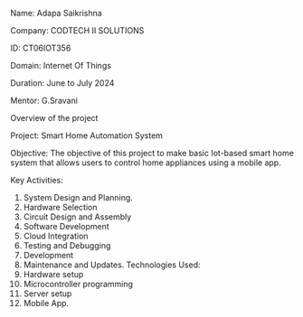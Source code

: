Name: Adapa Saikrishna


Company: CODTECH II SOLUTIONS


ID: CT06IOT356


Domain: Internet Of Things


Duration: June to July 2024


Mentor: G.Sravani


Overview of the project


Project: Smart Home Automation System




Objective: The objective of this project to make basic Iot-based smart home system that allows users to control home appliances using a mobile app.


Key Activities:
 1. System Design and Planning.
 2. Hardware Selection
 3. Circuit Design and Assembly
 4. Software Development
 5. Cloud Integration
 6. Testing and Debugging
 7. Development
 8. Maintenance and Updates.
Technologies Used:
 1. Hardware setup
 2. Microcontroller programming
 3. Server setup
 4. Mobile App.
   
